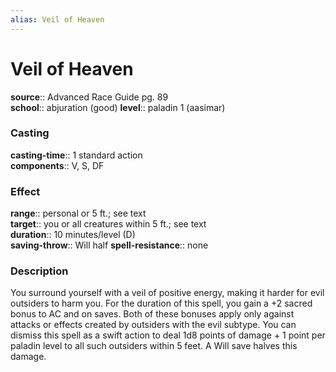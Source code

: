 ```yaml
---
alias: Veil of Heaven
---
```


# Veil of Heaven 

**source**:: Advanced Race Guide pg. 89  
**school**:: abjuration (good)
**level**:: paladin 1 (aasimar)

### Casting 

**casting-time**:: 1 standard action  
**components**:: V, S, DF

### Effect 

**range**:: personal or 5 ft.; see text  
**target**:: you or all creatures within 5 ft.; see text  
**duration**:: 10 minutes/level (D)  
**saving-throw**:: Will half
**spell-resistance**:: none

### Description 

You surround yourself with a veil of positive energy, making it harder for evil outsiders to harm you. For the duration of this spell, you gain a +2 sacred bonus to AC and on saves. Both of these bonuses apply only against attacks or effects created by outsiders with the evil subtype. You can dismiss this spell as a swift action to deal 1d8 points of damage + 1 point per paladin level to all such outsiders within 5 feet. A Will save halves this damage.

